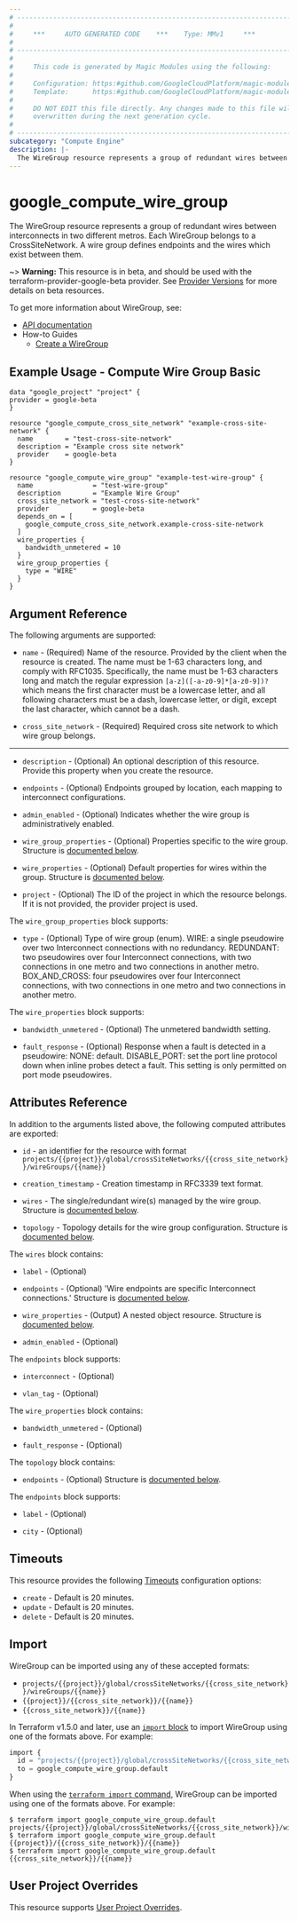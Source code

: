 ```yaml
---
# ----------------------------------------------------------------------------
#
#     ***     AUTO GENERATED CODE    ***    Type: MMv1     ***
#
# ----------------------------------------------------------------------------
#
#     This code is generated by Magic Modules using the following:
#
#     Configuration: https:#github.com/GoogleCloudPlatform/magic-modules/tree/main/mmv1/products/compute/WireGroup.yaml
#     Template:      https:#github.com/GoogleCloudPlatform/magic-modules/tree/main/mmv1/templates/terraform/resource.html.markdown.tmpl
#
#     DO NOT EDIT this file directly. Any changes made to this file will be
#     overwritten during the next generation cycle.
#
# ----------------------------------------------------------------------------
subcategory: "Compute Engine"
description: |-
  The WireGroup resource represents a group of redundant wires between interconnects in two different metros.
---
```


# google_compute_wire_group

The WireGroup resource represents a group of redundant wires between interconnects in two different metros. Each WireGroup belongs to a CrossSiteNetwork. A wire group defines endpoints and the wires which exist between them.

~> **Warning:** This resource is in beta, and should be used with the terraform-provider-google-beta provider.
See [Provider Versions](https://terraform.io/docs/providers/google/guides/provider_versions.html) for more details on beta resources.

To get more information about WireGroup, see:

* [API documentation](https://cloud.google.com/compute/docs/reference/rest/beta/wireGroups)
* How-to Guides
    * [Create a WireGroup](https://cloud.google.com/network-connectivity/docs/interconnect/how-to/cross-site/modify-network#add-wire-group)

## Example Usage - Compute Wire Group Basic


```hcl
data "google_project" "project" {
provider = google-beta
}

resource "google_compute_cross_site_network" "example-cross-site-network" {
  name        = "test-cross-site-network"
  description = "Example cross site network"
  provider    = google-beta
}

resource "google_compute_wire_group" "example-test-wire-group" {
  name               = "test-wire-group"
  description        = "Example Wire Group"
  cross_site_network = "test-cross-site-network"
  provider           = google-beta
  depends_on = [
    google_compute_cross_site_network.example-cross-site-network
  ]
  wire_properties {
    bandwidth_unmetered = 10
  }
  wire_group_properties {
    type = "WIRE"
  }
}
```

## Argument Reference

The following arguments are supported:


* `name` -
  (Required)
  Name of the resource. Provided by the client when the resource is created. The name must be
  1-63 characters long, and comply with RFC1035. Specifically, the name must be 1-63 characters
  long and match the regular expression `[a-z]([-a-z0-9]*[a-z0-9])?` which means the first
  character must be a lowercase letter, and all following characters must be a dash,
  lowercase letter, or digit, except the last character, which cannot be a dash.

* `cross_site_network` -
  (Required)
  Required cross site network to which wire group belongs.


- - -


* `description` -
  (Optional)
  An optional description of this resource. Provide this property when you create the resource.

* `endpoints` -
  (Optional)
  Endpoints grouped by location, each mapping to interconnect configurations.

* `admin_enabled` -
  (Optional)
  Indicates whether the wire group is administratively enabled.

* `wire_group_properties` -
  (Optional)
  Properties specific to the wire group.
  Structure is [documented below](#nested_wire_group_properties).

* `wire_properties` -
  (Optional)
  Default properties for wires within the group.
  Structure is [documented below](#nested_wire_properties).

* `project` - (Optional) The ID of the project in which the resource belongs.
    If it is not provided, the provider project is used.


<a name="nested_wire_group_properties"></a>The `wire_group_properties` block supports:

* `type` -
  (Optional)
  Type of wire group (enum).
  WIRE: a single pseudowire over two Interconnect connections   with no redundancy.
  REDUNDANT: two pseudowires over four Interconnect connections, with two connections in one metro and two connections in another metro.
  BOX_AND_CROSS: four pseudowires over four Interconnect connections, with two connections in one metro and two connections in another metro.

<a name="nested_wire_properties"></a>The `wire_properties` block supports:

* `bandwidth_unmetered` -
  (Optional)
  The unmetered bandwidth setting.

* `fault_response` -
  (Optional)
  Response when a fault is detected in a pseudowire:
  NONE: default.
  DISABLE_PORT: set the port line protocol down when inline probes detect a fault. This setting is only permitted on port mode pseudowires.

## Attributes Reference

In addition to the arguments listed above, the following computed attributes are exported:

* `id` - an identifier for the resource with format `projects/{{project}}/global/crossSiteNetworks/{{cross_site_network}}/wireGroups/{{name}}`

* `creation_timestamp` -
  Creation timestamp in RFC3339 text format.

* `wires` -
  The single/redundant wire(s) managed by the wire group.
  Structure is [documented below](#nested_wires).

* `topology` -
  Topology details for the wire group configuration.
  Structure is [documented below](#nested_topology).


<a name="nested_wires"></a>The `wires` block contains:

* `label` -
  (Optional)

* `endpoints` -
  (Optional)
  'Wire endpoints are specific Interconnect connections.'
  Structure is [documented below](#nested_wires_wires_endpoints).

* `wire_properties` -
  (Output)
  A nested object resource.
  Structure is [documented below](#nested_wires_wires_wire_properties).

* `admin_enabled` -
  (Optional)


<a name="nested_wires_wires_endpoints"></a>The `endpoints` block supports:

* `interconnect` -
  (Optional)

* `vlan_tag` -
  (Optional)

<a name="nested_wires_wires_wire_properties"></a>The `wire_properties` block contains:

* `bandwidth_unmetered` -
  (Optional)

* `fault_response` -
  (Optional)

<a name="nested_topology"></a>The `topology` block contains:

* `endpoints` -
  (Optional)
  Structure is [documented below](#nested_topology_endpoints).


<a name="nested_topology_endpoints"></a>The `endpoints` block supports:

* `label` -
  (Optional)

* `city` -
  (Optional)

## Timeouts

This resource provides the following
[Timeouts](https://developer.hashicorp.com/terraform/plugin/sdkv2/resources/retries-and-customizable-timeouts) configuration options:

- `create` - Default is 20 minutes.
- `update` - Default is 20 minutes.
- `delete` - Default is 20 minutes.

## Import


WireGroup can be imported using any of these accepted formats:

* `projects/{{project}}/global/crossSiteNetworks/{{cross_site_network}}/wireGroups/{{name}}`
* `{{project}}/{{cross_site_network}}/{{name}}`
* `{{cross_site_network}}/{{name}}`


In Terraform v1.5.0 and later, use an [`import` block](https://developer.hashicorp.com/terraform/language/import) to import WireGroup using one of the formats above. For example:

```tf
import {
  id = "projects/{{project}}/global/crossSiteNetworks/{{cross_site_network}}/wireGroups/{{name}}"
  to = google_compute_wire_group.default
}
```

When using the [`terraform import` command](https://developer.hashicorp.com/terraform/cli/commands/import), WireGroup can be imported using one of the formats above. For example:

```
$ terraform import google_compute_wire_group.default projects/{{project}}/global/crossSiteNetworks/{{cross_site_network}}/wireGroups/{{name}}
$ terraform import google_compute_wire_group.default {{project}}/{{cross_site_network}}/{{name}}
$ terraform import google_compute_wire_group.default {{cross_site_network}}/{{name}}
```

## User Project Overrides

This resource supports [User Project Overrides](https://registry.terraform.io/providers/hashicorp/google/latest/docs/guides/provider_reference#user_project_override).
